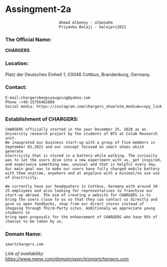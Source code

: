 # Assingment-2a
 							Ahmad Albenny - albenahm
 							Priyanka Balaji - balajpri2021
        
### The Official Name:
**CHARGERS**

### Location:
  Platz der Deutschen Einheit 1, 03046 Cottbus, Brandenburg, Germany. 

### Contact: 

  	E-mail:chargerskeepsyougoing@yahoo.com
  	Phone :+49-15756462869
  	Social media: https://instagram.com/chargers_shoe?utm_medium=copy_link 
		
	
### Establishment of CHARGERS:
    CHARGERS officially started in the year December 25, 2020 as an University research project by the students of BTU at Colab Research unit. 
    We inaugrated our business start-up with a group of five members in September 01,2021 and our concept focused on smart shoes which generate
    electricity that is stored in a battery while walking. The curiosity was to let the users dive into a new experiment with us, get inspired,
    and experience something new, unusual and that is helpful every day. Our main goal was to make our users have fully charged mobile battery 
    with them anytime, anywhere and at anyplace with a minimal/no use use of electricity. 
    
    We currently have our headquaters in Cottbus, Germany with around 10-25 employees and also looking for representatives to franchise our 
    start-up abroad. The aim of creating a website for CHARGERS is to bring the users close to us so that they can contact us directly and 
    give us open feedbacks, shop from our direct stores instead of shopping through Third-Party sites. Additionaly we appreciate young students to
    bring open proposals for the enhancement of CHARGERS who have 95% of chances to be taken by us.


	
### Domain Name: 
	smartchargers.com
*Link of availability: https://www.name.com/domain/search/smartchargers.com*
